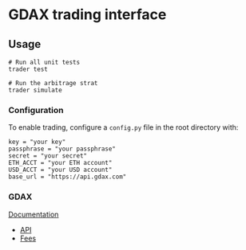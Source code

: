 # GDAX trading interface

## Usage

```
# Run all unit tests
trader test

# Run the arbitrage strat
trader simulate
```

### Configuration

To enable trading, configure a `config.py` file in the root directory with:

```
key = "your key" 
passphrase = "your passphrase"
secret = "your secret"
ETH_ACCT = "your ETH account"
USD_ACCT = "your USD account"
base_url = "https://api.gdax.com"
```

### GDAX

[Documentation](https://docs.gdax.com/?python#introduction)
* [API](https://docs.gdax.com/?python#requests)
* [Fees](https://docs.gdax.com/?python#fees)